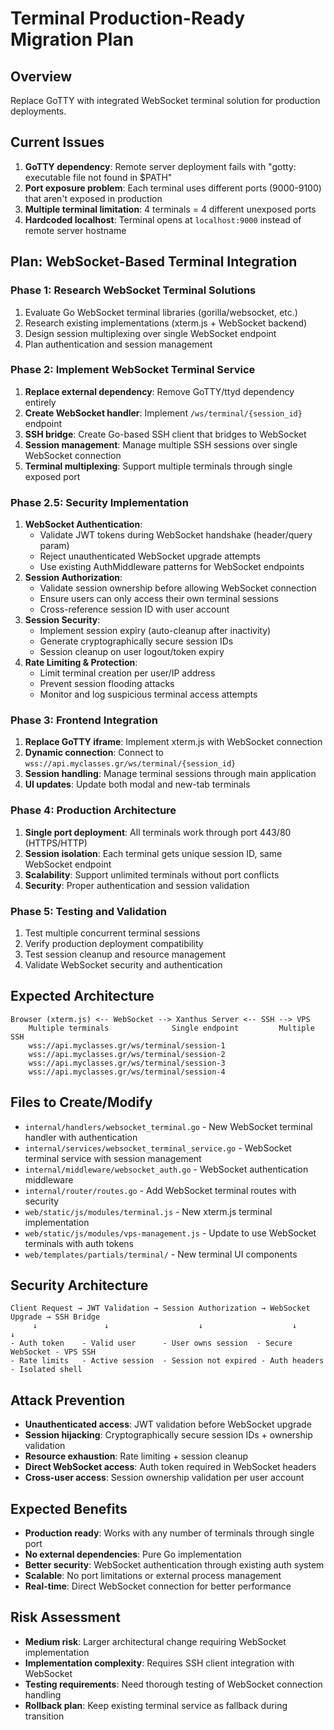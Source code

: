 # Terminal Production-Ready Migration Plan

## Overview
Replace GoTTY with integrated WebSocket terminal solution for production deployments.

## Current Issues
1. **GoTTY dependency**: Remote server deployment fails with "gotty: executable file not found in $PATH"
2. **Port exposure problem**: Each terminal uses different ports (9000-9100) that aren't exposed in production
3. **Multiple terminal limitation**: 4 terminals = 4 different unexposed ports
4. **Hardcoded localhost**: Terminal opens at `localhost:9000` instead of remote server hostname

## Plan: WebSocket-Based Terminal Integration

### Phase 1: Research WebSocket Terminal Solutions
1. Evaluate Go WebSocket terminal libraries (gorilla/websocket, etc.)
2. Research existing implementations (xterm.js + WebSocket backend)
3. Design session multiplexing over single WebSocket endpoint
4. Plan authentication and session management

### Phase 2: Implement WebSocket Terminal Service
1. **Replace external dependency**: Remove GoTTY/ttyd dependency entirely
2. **Create WebSocket handler**: Implement `/ws/terminal/{session_id}` endpoint
3. **SSH bridge**: Create Go-based SSH client that bridges to WebSocket
4. **Session management**: Manage multiple SSH sessions over single WebSocket connection
5. **Terminal multiplexing**: Support multiple terminals through single exposed port

### Phase 2.5: Security Implementation
1. **WebSocket Authentication**: 
   - Validate JWT tokens during WebSocket handshake (header/query param)
   - Reject unauthenticated WebSocket upgrade attempts
   - Use existing AuthMiddleware patterns for WebSocket endpoints
2. **Session Authorization**:
   - Validate session ownership before allowing WebSocket connection
   - Ensure users can only access their own terminal sessions
   - Cross-reference session ID with user account
3. **Session Security**:
   - Implement session expiry (auto-cleanup after inactivity)
   - Generate cryptographically secure session IDs
   - Session cleanup on user logout/token expiry
4. **Rate Limiting & Protection**:
   - Limit terminal creation per user/IP address
   - Prevent session flooding attacks
   - Monitor and log suspicious terminal access attempts

### Phase 3: Frontend Integration
1. **Replace GoTTY iframe**: Implement xterm.js with WebSocket connection
2. **Dynamic connection**: Connect to `wss://api.myclasses.gr/ws/terminal/{session_id}`
3. **Session handling**: Manage terminal sessions through main application
4. **UI updates**: Update both modal and new-tab terminals

### Phase 4: Production Architecture
1. **Single port deployment**: All terminals work through port 443/80 (HTTPS/HTTP)
2. **Session isolation**: Each terminal gets unique session ID, same WebSocket endpoint
3. **Scalability**: Support unlimited terminals without port conflicts
4. **Security**: Proper authentication and session validation

### Phase 5: Testing and Validation
1. Test multiple concurrent terminal sessions
2. Verify production deployment compatibility
3. Test session cleanup and resource management
4. Validate WebSocket security and authentication

## Expected Architecture

```
Browser (xterm.js) <-- WebSocket --> Xanthus Server <-- SSH --> VPS
    Multiple terminals              Single endpoint         Multiple SSH
    wss://api.myclasses.gr/ws/terminal/session-1
    wss://api.myclasses.gr/ws/terminal/session-2
    wss://api.myclasses.gr/ws/terminal/session-3
    wss://api.myclasses.gr/ws/terminal/session-4
```

## Files to Create/Modify
- `internal/handlers/websocket_terminal.go` - New WebSocket terminal handler with authentication
- `internal/services/websocket_terminal_service.go` - WebSocket terminal service with session management
- `internal/middleware/websocket_auth.go` - WebSocket authentication middleware
- `internal/router/routes.go` - Add WebSocket terminal routes with security
- `web/static/js/modules/terminal.js` - New xterm.js terminal implementation
- `web/static/js/modules/vps-management.js` - Update to use WebSocket terminals with auth tokens
- `web/templates/partials/terminal/` - New terminal UI components

## Security Architecture

```
Client Request → JWT Validation → Session Authorization → WebSocket Upgrade → SSH Bridge
     ↓               ↓                    ↓                    ↓             ↓
- Auth token    - Valid user      - User owns session  - Secure WebSocket - VPS SSH
- Rate limits   - Active session  - Session not expired - Auth headers    - Isolated shell
```

## Attack Prevention
- **Unauthenticated access**: JWT validation before WebSocket upgrade
- **Session hijacking**: Cryptographically secure session IDs + ownership validation  
- **Resource exhaustion**: Rate limiting + session cleanup
- **Direct WebSocket access**: Auth token required in WebSocket headers
- **Cross-user access**: Session ownership validation per user account

## Expected Benefits
- **Production ready**: Works with any number of terminals through single port
- **No external dependencies**: Pure Go implementation
- **Better security**: WebSocket authentication through existing auth system
- **Scalable**: No port limitations or external process management
- **Real-time**: Direct WebSocket connection for better performance

## Risk Assessment
- **Medium risk**: Larger architectural change requiring WebSocket implementation
- **Implementation complexity**: Requires SSH client integration with WebSocket
- **Testing requirements**: Need thorough testing of WebSocket connection handling
- **Rollback plan**: Keep existing terminal service as fallback during transition
